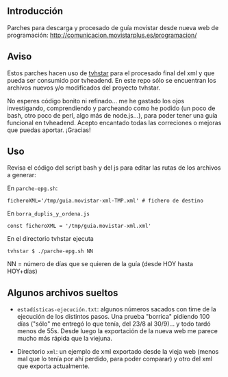## Introducción
Parches para descarga y procesado de guía movistar desde nueva web de programación: http://comunicacion.movistarplus.es/programacion/

## Aviso
Estos parches hacen uso de [tvhstar](https://github.com/LuisPalacios/tvhstar) para el procesado final del xml y que pueda ser consumido por tvheadend.
En este repo sólo se encuentran los archivos nuevos y/o modificados del proyecto tvhstar.

No esperes código bonito ni refinado... me he gastado los ojos investigando, comprendiendo y parcheando como he podido (un poco de bash, otro poco de perl, algo más de node.js...), para poder tener una guía funcional en tvheadend.
Acepto encantado todas las correciones o mejoras que puedas aportar. ¡Gracias!

## Uso
Revisa el código del script bash y del js para editar las rutas de los archivos a generar:

En `parche-epg.sh`:
	
	ficheroXML='/tmp/guia.movistar-xml-TMP.xml' # fichero de destino
		
En `borra_duplis_y_ordena.js`
	
	const ficheroXML = '/tmp/guia.movistar-xml.xml'
	
En el directorio tvhstar ejecuta

    tvhstar $ ./parche-epg.sh NN

NN = número de días que se quieren de la guía (desde HOY hasta HOY+días)

## Algunos archivos sueltos
- `estadísticas-ejecución.txt`: algunos números sacados con time de la ejecución de los distintos pasos. Una prueba "borrica" pidiendo 100 días ("sólo" me entregó lo que tenía, del 23/8 al 30/9)... y todo tardó menos de 55s. Desde luego la exportación de la nueva web me parece mucho más rápida que la viejuna.

- Directorio `xml`: un ejemplo de xml exportado desde la vieja web (menos mal que lo tenía por ahí perdido, para poder comparar) y otro del xml que exporta actualmente.

